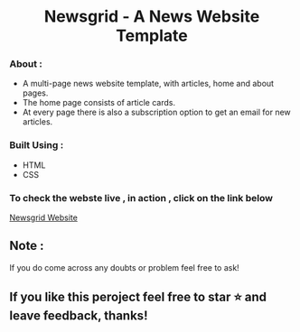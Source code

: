 <h1> <center> Newsgrid - A News Website Template </center> </h1>

### About :
 - A multi-page news website template, with articles, home and about pages.
 - The home page consists of article cards.
 - At every page there is also a subscription option to get an email for new articles.
 
 
### Built Using : 
 - HTML
 - CSS
 
 
### To check the webste live , in action , click on the link below 
[Newsgrid Website](https://laughing-johnson-744c37.netlify.app/)


## Note :
If you do come across any doubts or problem feel free to ask!

## If you like this peroject feel free to star ⭐ and leave feedback, thanks!

